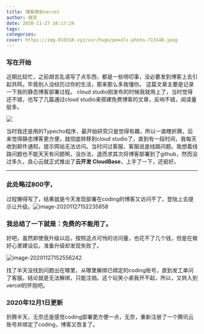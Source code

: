 ```yaml
---
title: 博客换到vercel
author: 琛苏
date: 2020-11-27 16:17:24
tags:
categories: 
cover: https://img.010316.xyz/usr/hugo/pexels-photo-713148.jpeg
---
```


### 写在开始
近期比较忙，之前胡言乱语写了点东西，都是一些唠叨事，没必要发到博客上去引起共鸣，毕竟别人没经历过你的生活，那来那么多我懂你。
这篇文章主要是记录一下我的静态博客部署过程。
cloud studio刚发布的时候我就用上了，当时觉得还不错，也写了几篇通过cloud studio来搭建免费博客的文章，反响不错，阅读量挺多。

![](https://img.010316.xyz/usr/hugo/%E5%BE%AE%E4%BF%A1%E5%9B%BE%E7%89%87_20201127145932.png)

当时我还是用的Typecho程序，最开始研究只是觉得有趣，所以一直瞎折腾，后来觉得静态博客更方便，就彻底转移到cloud studio了，直到有一段时间，我每天收到邮件通知，提示网站无法访问。当时问过客服，客服说是线路问题。我想着线路问题也不能天天有问题啊，没办法，退而求其次将博客部署到了github，然而没过多久，良心云就正式推出了**云开发 CloudBase**，上手了一下，还挺好。

------

### 此处略过800字，
过程懒得写了，结果就是今天发现部署在coding的博客又访问不了，登陆上去提示让升级。![image-20201127152235858](https://img.010316.xyz/usr/hugo/image-20201127152235858.png)

### 我总结了一下就是：免费的不能用了。

好吧，虽然即使我升级以后，按照这点可怜的访问量，也花不了几个钱，但是在做好心里建设后，准备升级却发现失败了。

![image-20201127152556242](https://img.010316.xyz/usr/hugo/image-20201127152556242.png)

找了半天没找到问题出在哪里，从哪里解绑已绑定的coding账号，直到发工单问了客服。结论就是无法解绑，只能注销。这个玩笑小弟我开不起，所以，又转入到vercel的怀抱吧。

### 2020年12月1日更新
折腾半天，无奈还是感觉coding部署更方便一点，无奈，重新注册了一个腾讯云账号并绑定了coding，博客又恢复了。